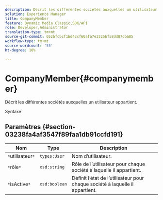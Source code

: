 ```yaml
---
description: Décrit les différentes sociétés auxquelles un utilisateur appartient.
solution: Experience Manager
title: CompanyMember
feature: Dynamic Media Classic,SDK/API
role: Developer,Administrator
translation-type: tm+mt
source-git-commit: 052bfcbcf1bd4ccf60afa7e3325bf58dd07cba85
workflow-type: tm+mt
source-wordcount: '55'
ht-degree: 10%

---
```



# CompanyMember{#companymember}

Décrit les différentes sociétés auxquelles un utilisateur appartient.

Syntaxe

## Paramètres {#section-03238fa4af3547f89faa1db91ccfd191}

| Nom | Type | Description |
|---|---|---|
| `*`utilisateur`*` | `types:User` | Nom d’utilisateur. |
| `*`rôle`*` | `xsd:string` | Rôle de l’utilisateur pour chaque société à laquelle il appartient. |
| `*`isActive`*` | `xsd:boolean` | Définit l’état de l’utilisateur pour chaque société à laquelle il appartient. |

